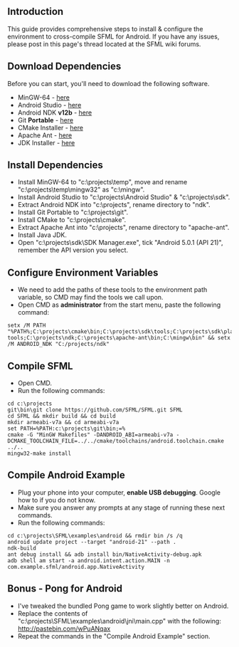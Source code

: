 ## Introduction
This guide provides comprehensive steps to install & configure the environment to cross-compile SFML for Android. If you have any issues, please post in this page's thread located at the SFML wiki forums.

## Download Dependencies
Before you can start, you'll need to download the following software.

* MinGW-64 - [here](https://sourceforge.net/projects/mingw-w64/files/latest/download)
* Android Studio - [here](https://developer.android.com/studio/index.html#win-bundle)
* Android NDK **v12b** - [here](https://developer.android.com/ndk/downloads/older_releases.html)
* Git **Portable** - [here](https://git-scm.com/download/win)
* CMake Installer - [here](http://ant.apache.org/bindownload.cgi)
* Apache Ant - [here](http://ant.apache.org/bindownload.cgi)
* JDK Installer - [here](http://www.oracle.com/technetwork/java/javase/downloads/jdk8-downloads-2133151.html)

## Install Dependencies
* Install MinGW-64 to "c:\projects\temp", move and rename "c:\projects\temp\mingw32" as "c:\mingw".
* Install Android Studio to "c:\projects\Android Studio" & "c:\projects\sdk".
* Extract Android NDK into "c:\projects\", rename directory to "ndk".
* Install Git Portable to "c:\projects\git".
* Install CMake to "c:\projects\cmake".
* Extract Apache Ant into "c:\projects\", rename directory to "apache-ant".
* Install Java JDK.
* Open "c:\projects\sdk\SDK Manager.exe", tick "Android 5.0.1 (API 21)", remember the API version you select.

## Configure Environment Variables
* We need to add the paths of these tools to the environment path variable, so CMD may find the tools we call upon.
* Open CMD as **administrator** from the start menu, paste the following command:
```
setx /M PATH "%PATH%;C:\projects\cmake\bin;C:\projects\sdk\tools;C:\projects\sdk\platform-tools;C:\projects\ndk;C:\projects\apache-ant\bin;C:\mingw\bin" && setx /M ANDROID_NDK "C:/projects/ndk"
```

## Compile SFML
* Open CMD.
* Run the following commands:
```
cd c:\projects
git\bin\git clone https://github.com/SFML/SFML.git SFML
cd SFML && mkdir build && cd build
mkdir armeabi-v7a && cd armeabi-v7a
set PATH=%PATH:c:\projects\git\bin;=%
cmake -G "MinGW Makefiles" -DANDROID_ABI=armeabi-v7a -DCMAKE_TOOLCHAIN_FILE=../../cmake/toolchains/android.toolchain.cmake ../..
mingw32-make install
```

## Compile Android Example
* Plug your phone into your computer, **enable USB debugging**. Google how to if you do not know.
* Make sure you answer any prompts at any stage of running these next commands.
* Run the following commands:
```
cd c:\projects\SFML\examples\android && rmdir bin /s /q
android update project --target "android-21" --path .
ndk-build
ant debug install && adb install bin/NativeActivity-debug.apk
adb shell am start -a android.intent.action.MAIN -n com.example.sfml/android.app.NativeActivity
```

## Bonus - Pong for Android
* I've tweaked the bundled Pong game to work slightly better on Android.
* Replace the contents of "c:\projects\SFML\examples\android\jni\main.cpp" with the following: http://pastebin.com/wPuANqax
* Repeat the commands in the "Compile Android Example" section.